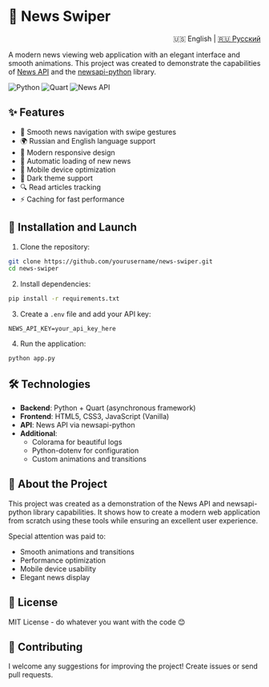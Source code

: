 # 📰 News Swiper

<div align="right">

🇺🇸 English | [🇷🇺 Русский](README.md)

</div>

A modern news viewing web application with an elegant interface and smooth animations. This project was created to demonstrate the capabilities of [News API](https://newsapi.org/) and the [newsapi-python](https://github.com/mattlisiv/newsapi-python) library.

![Python](https://img.shields.io/badge/Python-3.7+-blue.svg)
![Quart](https://img.shields.io/badge/Quart-latest-green.svg)
![News API](https://img.shields.io/badge/News%20API-v2-orange.svg)

## ✨ Features

- 🌊 Smooth news navigation with swipe gestures
- 🌍 Russian and English language support
- 🎨 Modern responsive design
- 🔄 Automatic loading of new news
- 📱 Mobile device optimization
- 🌙 Dark theme support
- 🔍 Read articles tracking
- ⚡ Caching for fast performance

## 🚀 Installation and Launch

1. Clone the repository:
```bash
git clone https://github.com/yourusername/news-swiper.git
cd news-swiper
```

2. Install dependencies:
```bash
pip install -r requirements.txt
```

3. Create a `.env` file and add your API key:
```env
NEWS_API_KEY=your_api_key_here
```

4. Run the application:
```bash
python app.py
```

## 🛠 Technologies

- **Backend**: Python + Quart (asynchronous framework)
- **Frontend**: HTML5, CSS3, JavaScript (Vanilla)
- **API**: News API via newsapi-python
- **Additional**: 
  - Colorama for beautiful logs
  - Python-dotenv for configuration
  - Custom animations and transitions

## 📝 About the Project

This project was created as a demonstration of the News API and newsapi-python library capabilities. It shows how to create a modern web application from scratch using these tools while ensuring an excellent user experience.

Special attention was paid to:
- Smooth animations and transitions
- Performance optimization
- Mobile device usability
- Elegant news display

## 📄 License

MIT License - do whatever you want with the code 😊

## 🤝 Contributing

I welcome any suggestions for improving the project! Create issues or send pull requests. 
